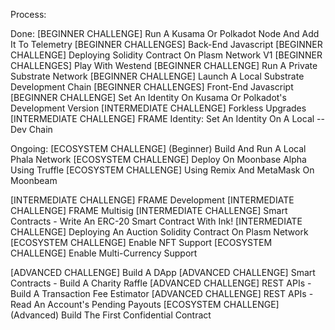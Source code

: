 Process:

Done:
[BEGINNER CHALLENGE] Run A Kusama Or Polkadot Node And Add It To Telemetry
[BEGINNER CHALLENGES] Back-End Javascript
[BEGINNER CHALLENGE] Deploying Solidity Contract On Plasm Network V1
[BEGINNER CHALLENGES] Play With Westend
[BEGINNER CHALLENGE] Run A Private Substrate Network
[BEGINNER CHALLENGE] Launch A Local Substrate Development Chain
[BEGINNER CHALLENGES] Front-End Javascript
[BEGINNER CHALLENGE] Set An Identity On Kusama Or Polkadot's Development Version
[INTERMEDIATE CHALLENGE] Forkless Upgrades
[INTERMEDIATE CHALLENGE] FRAME Identity: Set An Identity On A Local --Dev Chain

Ongoing:
[ECOSYSTEM CHALLENGE] (Beginner) Build And Run A Local Phala Network
[ECOSYSTEM CHALLENGE] Deploy On Moonbase Alpha Using Truffle
[ECOSYSTEM CHALLENGE] Using Remix And MetaMask On Moonbeam

[INTERMEDIATE CHALLENGE] FRAME Development
[INTERMEDIATE CHALLENGE] FRAME Multisig
[INTERMEDIATE CHALLENGE] Smart Contracts - Write An ERC-20 Smart Contract With Ink!
[INTERMEDIATE CHALLENGE] Deploying An Auction Solidity Contract On Plasm Network
[ECOSYSTEM CHALLENGE] Enable NFT Support
[ECOSYSTEM CHALLENGE] Enable Multi-Currency Support

[ADVANCED CHALLENGE] Build A DApp
[ADVANCED CHALLENGE] Smart Contracts - Build A Charity Raffle
[ADVANCED CHALLENGE] REST APIs - Build A Transaction Fee Estimator
[ADVANCED CHALLENGE] REST APIs - Read An Account's Pending Payouts
[ECOSYSTEM CHALLENGE] (Advanced) Build The First Confidential Contract
